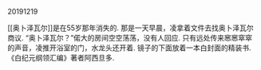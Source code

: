 20191219

[[奥卜泽瓦尔]]是在55岁那年消失的.
那是一天早晨，凌拿着文件去找奥卜泽瓦尔商议. 
“奥卜泽瓦尔？”偌大的房间空空荡荡，没有人回应. 只有远处传来窸窸窣窣的声音，凌推开浴室的门，水龙头还开着. 
镜子的下面放着一本白封面的精装书.
《白纪元纲领汇编》著者阿西旦多.